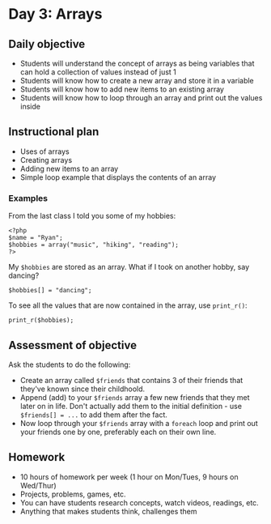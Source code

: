 # Day 3: Arrays

## Daily objective

* Students will understand the concept of arrays as being variables that can hold a collection of values instead of just 1
* Students will know how to create a new array and store it in a variable
* Students will know how to add new items to an existing array
* Students will know how to loop through an array and print out the values inside

## Instructional plan

* Uses of arrays
* Creating arrays
* Adding new items to an array
* Simple loop example that displays the contents of an array

### Examples

From the last class I told you some of my hobbies:

    <?php
    $name = "Ryan";
    $hobbies = array("music", "hiking", "reading");
    ?>
    
My `$hobbies` are stored as an array.  What if I took on another hobby, say dancing?

    $hobbies[] = "dancing";
    
To see all the values that are now contained in the array, use `print_r()`:

    print_r($hobbies);

## Assessment of objective

Ask the students to do the following:

* Create an array called `$friends` that contains 3 of their friends that they've known since their childhoold.
* Append (add) to your `$friends` array a few new friends that they met later on in life.  Don't actually add them to the initial definition - use `$friends[] = ...` to add them after the fact.
* Now loop through your `$friends` array with a `foreach` loop and print out your friends one by one, preferably each on their own line.

## Homework

* 10 hours of homework per week (1 hour on Mon/Tues, 9 hours on Wed/Thur)
* Projects, problems, games, etc.
* You can have students research concepts, watch videos, readings, etc.
* Anything that makes students think, challenges them


